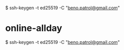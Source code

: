 $ ssh-keygen -t ed25519 -C "beno.patrol@gmail.com"
# online-allday
$ ssh-keygen -t ed25519 -C "beno.patrol@gmail.com"
